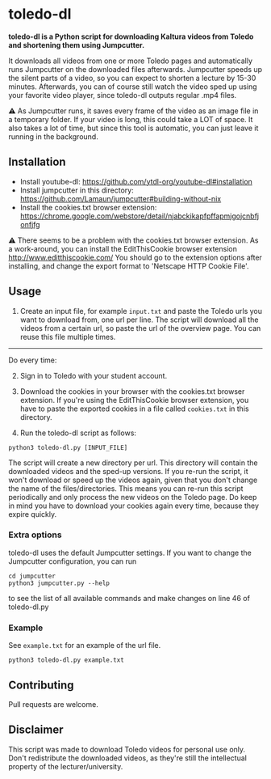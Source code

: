 # toledo-dl

**toledo-dl is a Python script for downloading Kaltura videos from Toledo and shortening them using Jumpcutter.**

It downloads all videos from one or more Toledo pages and automatically runs Jumpcutter on the downloaded files afterwards. Jumpcutter speeds up the silent parts of a video, so you can expect to shorten a lecture by 15-30 minutes. Afterwards, you can of course still watch the video sped up using your favorite video player, since toledo-dl outputs regular .mp4 files.

:warning: As Jumpcutter runs, it saves every frame of the video as an image file in a temporary folder. If your video is long, this could take a LOT of space. It also takes a lot of time, but since this tool is automatic, you can just leave it running in the background.



## Installation
- Install youtube-dl: https://github.com/ytdl-org/youtube-dl#installation 
- Install jumpcutter in this directory: https://github.com/Lamaun/jumpcutter#building-without-nix
- Install the cookies.txt browser extension: https://chrome.google.com/webstore/detail/njabckikapfpffapmjgojcnbfjonfjfg

:warning:	There seems to be a problem with the cookies.txt browser extension. As a work-around, you can install the EditThisCookie browser extension http://www.editthiscookie.com/
You should go to the extension options after installing, and change the export format to 'Netscape HTTP Cookie File'.

## Usage 
1. Create an input file, for example `input.txt` and paste the Toledo urls you want to download from, one url per line. The script will download all the videos from a certain url, so paste the url of the overview page. You can reuse this file multiple times.
---
Do every time:

2. Sign in to Toledo with your student account.
3. Download the cookies in your browser with the cookies.txt browser extension. If you're using the EditThisCookie browser extension, you have to paste the exported cookies in a file called `cookies.txt` in this directory.

4. Run the toledo-dl script as follows:

```
python3 toledo-dl.py [INPUT_FILE]
```
The script will create a new directory per url. This directory will contain the downloaded videos and the sped-up versions. If you re-run the script, it won't download or speed up the videos again, given that you don't change the name of the files/directories. This means you can re-run this script periodically and only process the new videos on the Toledo page. Do keep in mind you have to download your cookies again every time, because they expire quickly.

### Extra options
toledo-dl uses the default Jumpcutter settings. If you want to change the Jumpcutter configuration, you can run 
``` 
cd jumpcutter
python3 jumpcutter.py --help
``` 
to see the list of all available commands and make changes on line 46 of toledo-dl.py

### Example
See `example.txt` for an example of the url file.
```
python3 toledo-dl.py example.txt
```

## Contributing
Pull requests are welcome.

## Disclaimer
This script was made to download Toledo videos for personal use only. Don't redistribute the downloaded videos, as they're still the intellectual property of the lecturer/university.
